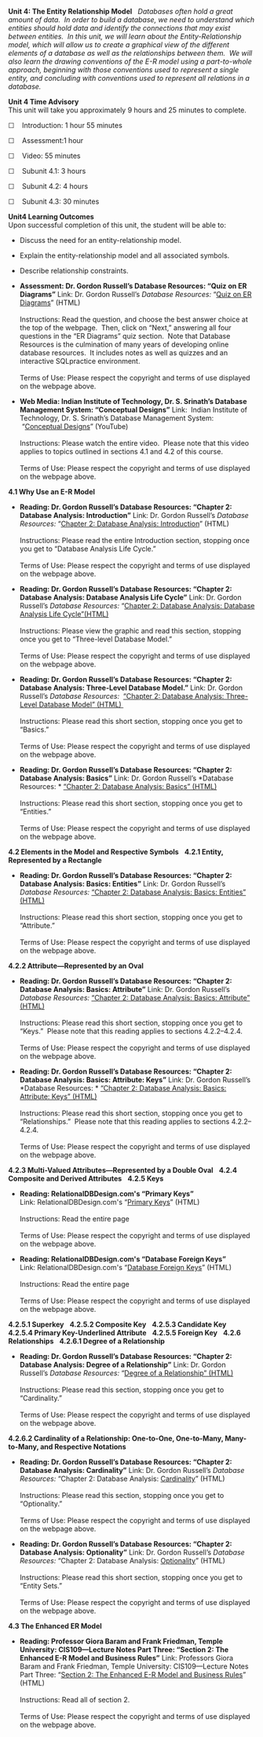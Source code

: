**Unit 4: The Entity Relationship Model** <span id="4"></span> 
*Databases often hold a great amount of data.  In order to build a
database, we need to understand which entities should hold data and
identify the connections that may exist between entities.  In this unit,
we will learn about the Entity-Relationship model, which will allow us
to create a graphical view of the different elements of a database as
well as the relationships between them.  We will also learn the drawing
conventions of the E-R model using a part-to-whole approach, beginning
with those conventions used to represent a single entity, and concluding
with conventions used to represent all relations in a database.*

**Unit 4 Time Advisory**  
This unit will take you approximately 9 hours and 25 minutes to
complete.  
  
 ☐    Introduction: 1 hour 55 minutes  
  
☐    Assessment:1 hour  
  
 ☐    Video: 55 minutes

☐    Subunit 4.1: 3 hours  
  
 ☐    Subunit 4.2: 4 hours  
  
 ☐    Subunit 4.3: 30 minutes

**Unit4 Learning Outcomes**  
Upon successful completion of this unit, the student will be able to:
-   Discuss the need for an entity-relationship model.
-   Explain the entity-relationship model and all associated symbols.
-   Describe relationship constraints.

-   **Assessment: Dr. Gordon Russell’s Database Resources: “Quiz on ER
    Diagrams”**
    Link: Dr. Gordon Russell’s *Database Resources:* “[Quiz on ER
    Diagrams](http://db.grussell.org/mc/q23.html)” (HTML)  
        
     Instructions: Read the question, and choose the best answer choice
    at the top of the webpage.  Then, click on “Next,” answering all
    four questions in the “ER Diagrams” quiz section.  Note that
    Database Resources is the culmination of many years of developing
    online database resources.  It includes notes as well as quizzes and
    an interactive SQLpractice environment.        
                  
     Terms of Use: Please respect the copyright and terms of use
    displayed on the webpage above.

-   **Web Media: Indian Institute of Technology, Dr. S. Srinath’s
    Database Management System: “Conceptual Designs”**
    Link:  Indian Institute of Technology, Dr. S. Srinath’s Database
    Management System:  “[Conceptual
    Designs](http://www.youtube.com/watch?v=EuSBAOpXjU0&feature=related)”
    (YouTube)  
        
     Instructions: Please watch the entire video.  Please note that this
    video applies to topics outlined in sections 4.1 and 4.2 of this
    course.  
                  
     Terms of Use: Please respect the copyright and terms of use
    displayed on the webpage above.

**4.1 Why Use an E-R Model** <span id="4.1"></span> 
-   **Reading: Dr. Gordon Russell’s Database Resources: “Chapter 2:
    Database Analysis: Introduction”**
    Link: Dr. Gordon Russell’s *Database Resources:* “[Chapter 2:
    Database Analysis:
    Introduction](http://db.grussell.org/section004.html#_Toc67114386)”
    (HTML)  
        
     Instructions: Please read the entire Introduction section, stopping
    once you get to “Database Analysis Life Cycle.”  
        
     Terms of Use: Please respect the copyright and terms of use
    displayed on the webpage above.

-   **Reading: Dr. Gordon Russell’s Database Resources: “Chapter 2:
    Database Analysis: Database Analysis Life Cycle”**
    Link: Dr. Gordon Russell’s *Database Resources:* “[Chapter 2:
    Database Analysis: Database Analysis Life
    Cycle”(HTML)](http://db.grussell.org/section004.html#_Toc67114387)  
        
     Instructions: Please view the graphic and read this section,
    stopping once you get to “Three-level Database Model.”  
        
     Terms of Use: Please respect the copyright and terms of use
    displayed on the webpage above.

-   **Reading: Dr. Gordon Russell’s Database Resources: “Chapter 2:
    Database Analysis: Three-Level Database Model.”**
    Link: Dr. Gordon Russell’s *Database Resources:*  [“Chapter 2:
    Database Analysis: Three-Level Database Model”
    (HTML) ](http://db.grussell.org/section004.html#_Toc67114388)  
        
     Instructions: Please read this short section, stopping once you get
    to “Basics.”  
        
     Terms of Use: Please respect the copyright and terms of use
    displayed on the webpage above.

-   **Reading: Dr. Gordon Russell’s Database Resources: “Chapter 2:
    Database Analysis: Basics”**
    Link: Dr. Gordon Russell’s *Database Resources: * [“Chapter 2:
    Database Analysis: Basics”
    (HTML)](http://db.grussell.org/section004.html#_Toc67114389)  
        
     Instructions: Please read this short section, stopping once you get
    to “Entities.”  
        
     Terms of Use: Please respect the copyright and terms of use
    displayed on the webpage above.

**4.2 Elements in the Model and Respective Symbols** <span
id="4.2"></span> 
**4.2.1 Entity, Represented by a Rectangle** <span id="4.2.1"></span> 
-   **Reading: Dr. Gordon Russell’s Database Resources: “Chapter 2:
    Database Analysis: Basics: Entities”**
    Link: Dr. Gordon Russell’s *Database Resources:* [“Chapter 2:
    Database Analysis: Basics: Entities”
    (HTML)](http://db.grussell.org/section004.html#_Toc67114390)  
        
     Instructions: Please read this short section, stopping once you get
    to “Attribute.”  
        
     Terms of Use: Please respect the copyright and terms of use
    displayed on the webpage above.

**4.2.2 Attribute—Represented by an Oval** <span id="4.2.2"></span> 
-   **Reading: Dr. Gordon Russell’s Database Resources: “Chapter 2:
    Database Analysis: Basics: Attribute”**
    Link: Dr. Gordon Russell’s *Database Resources:* [“Chapter 2:
    Database Analysis: Basics: Attribute”
    (HTML)](http://db.grussell.org/section004.html#_Toc67114391)  
        
     Instructions: Please read this short section, stopping once you get
    to “Keys.”  Please note that this reading applies to sections
    4.2.2–4.2.4.  
        
     Terms of Use: Please respect the copyright and terms of use
    displayed on the webpage above.

-   **Reading: Dr. Gordon Russell’s Database Resources: “Chapter 2:
    Database Analysis: Basics: Attribute: Keys”**
    Link: Dr. Gordon Russell’s *Database Resources: * [“Chapter 2:
    Database Analysis: Basics: Attribute: Keys”
    (HTML)](http://db.grussell.org/section004.html#_Toc67114392)  
        
     Instructions: Please read this short section, stopping once you get
    to “Relationships.”  Please note that this reading applies to
    sections 4.2.2–4.2.4.  
        
     Terms of Use: Please respect the copyright and terms of use
    displayed on the webpage above.

**4.2.3 Multi-Valued Attributes—Represented by a Double Oval** <span
id="4.2.3"></span> 
**4.2.4 Composite and Derived Attributes** <span id="4.2.4"></span> 
**4.2.5 Keys** <span id="4.2.5"></span> 
-   **Reading: RelationalDBDesign.com's “Primary Keys”**
    Link: RelationalDBDesign.com's “[Primary
    Keys](http://www.relationaldbdesign.com/relational-database-analysis/module2/database-primary-key.php)”
    (HTML)  
        
     Instructions: Read the entire page  
        
     Terms of Use: Please respect the copyright and terms of use
    displayed on the webpage above. 

-   **Reading: RelationalDBDesign.com's “Database Foreign Keys”**
    Link: RelationalDBDesign.com's “[Database Foreign
    Keys](http://www.relationaldbdesign.com/relational-database-analysis/module2/defining-foreign-keys.php)”
    (HTML)  
        
     Instructions: Read the entire page  
        
     Terms of Use: Please respect the copyright and terms of use
    displayed on the webpage above. 

**4.2.5.1 Superkey** <span id="4.2.5.1"></span> 
**4.2.5.2 Composite Key** <span id="4.2.5.2"></span> 
**4.2.5.3 Candidate Key** <span id="4.2.5.3"></span> 
**4.2.5.4 Primary Key-Underlined Attribute** <span id="4.2.5.4"></span> 
**4.2.5.5 Foreign Key** <span id="4.2.5.5"></span> 
**4.2.6 Relationships** <span id="4.2.6"></span> 
**4.2.6.1 Degree of a Relationship** <span id="4.2.6.1"></span> 
-   **Reading: Dr. Gordon Russell’s Database Resources: “Chapter 2:
    Database Analysis: Degree of a Relationship”**
    Link: Dr. Gordon Russell’s *Database Resources:* “[Degree of a
    Relationship”
    (HTML)](http://db.grussell.org/section004.html#_Toc67114394)  
        
     Instructions: Please read this section, stopping once you get to
    “Cardinality.”   
        
     Terms of Use: Please respect the copyright and terms of use
    displayed on the webpage above.

**4.2.6.2 Cardinality of a Relationship: One-to-One, One-to-Many,
Many-to-Many, and Respective Notations** <span id="4.2.6.2"></span> 
-   **Reading: Dr. Gordon Russell’s Database Resources: “Chapter 2:
    Database Analysis: Cardinality”**
    Link: Dr. Gordon Russell’s *Database Resources:* “Chapter 2:
    Database Analysis:
    [Cardinality](http://db.grussell.org/section004.html#_Toc67114397)”
    (HTML)  
        
     Instructions: Please read this section, stopping once you get to
    “Optionality.”  
        
     Terms of Use: Please respect the copyright and terms of use
    displayed on the webpage above.

-   **Reading: Dr. Gordon Russell’s Database Resources: “Chapter 2:
    Database Analysis: Optionality”**
    Link: Dr. Gordon Russell’s *Database Resources:* “Chapter 2:
    Database Analysis:
    [Optionality](http://db.grussell.org/section004.html#_Toc67114398)”
    (HTML)  
        
     Instructions: Please read this short section, stopping once you get
    to “Entity Sets.”  
        
     Terms of Use: Please respect the copyright and terms of use
    displayed on the webpage above.

**4.3 The Enhanced ER Model** <span id="4.3"></span> 
-   **Reading: Professor Giora Baram and Frank Friedman, Temple
    University: CIS109—Lecture Notes Part Three: “Section 2: The
    Enhanced E-R Model and Business Rules”**
    Link: Professors Giora Baram and Frank Friedman, Temple University:
    CIS109—Lecture Notes Part Three: “[Section 2: The Enhanced E-R Model
    and Business
    Rules](https://web.archive.org/web/20131004043150/http://ww2.cis.temple.edu/cis109friedman/cis%20109%20-%20lecture%20set%20iii%20-%20erd%20and%20eerds%20and%20modeling/aaa%20lecture%20set%20iii%20-%20entity%20relationship%20diagrams%20ver%207.htm#Section%202)”
    (HTML)  
        
     Instructions: Read all of section 2.  
        
     Terms of Use: Please respect the copyright and terms of use
    displayed on the webpage above.


